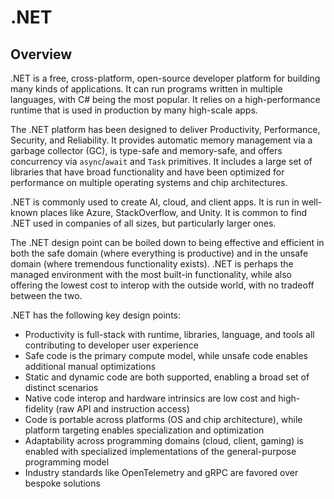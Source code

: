 # .NET

## Overview

.NET is a free, cross-platform, open-source developer platform for building many kinds of applications. It can run programs written in multiple languages, with C# being the most popular. It relies on a high-performance runtime that is used in production by many high-scale apps.

The .NET platform has been designed to deliver Productivity, Performance, Security, and Reliability. It provides automatic memory management via a garbage collector (GC), is type-safe and memory-safe, and offers concurrency via `async`/`await` and `Task` primitives. It includes a large set of libraries that have broad functionality and have been optimized for performance on multiple operating systems and chip architectures.

.NET is commonly used to create AI, cloud, and client apps. It is run in well-known places like Azure, StackOverflow, and Unity. It is common to find .NET used in companies of all sizes, but particularly larger ones.

The .NET design point can be boiled down to being effective and efficient in both the safe domain (where everything is productive) and in the unsafe domain (where tremendous functionality exists). .NET is perhaps the managed environment with the most built-in functionality, while also offering the lowest cost to interop with the outside world, with no tradeoff between the two.

.NET has the following key design points:

- Productivity is full-stack with runtime, libraries, language, and tools all contributing to developer user experience
- Safe code is the primary compute model, while unsafe code enables additional manual optimizations
- Static and dynamic code are both supported, enabling a broad set of distinct scenarios
- Native code interop and hardware intrinsics are low cost and high-fidelity (raw API and instruction access)
- Code is portable across platforms (OS and chip architecture), while platform targeting enables specialization and optimization
- Adaptability across programming domains (cloud, client, gaming) is enabled with specialized implementations of the general-purpose programming model
- Industry standards like OpenTelemetry and gRPC are favored over bespoke solutions
